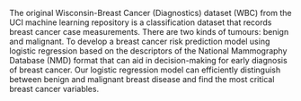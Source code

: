 The original Wisconsin-Breast Cancer (Diagnostics) dataset (WBC) from the UCI machine learning repository is a classification dataset that records breast cancer case measurements. There are two kinds of tumours: benign and malignant. To develop a breast cancer risk prediction model using logistic regression based on the descriptors of the National Mammography Database (NMD) format that can aid in decision-making for early diagnosis of breast cancer. Our logistic regression model can efficiently distinguish between benign and malignant breast disease and find the most critical breast cancer variables.

